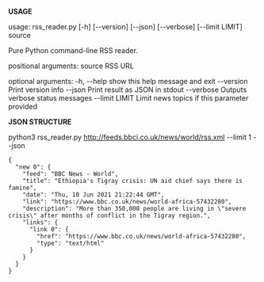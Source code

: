 **USAGE**

usage: rss_reader.py [-h] [--version] [--json] [--verbose] [--limit LIMIT]
source

Pure Python command-line RSS reader.

positional arguments:
source RSS URL

optional arguments:
-h, --help show this help message and exit --version Print version info --json Print result as JSON in stdout --verbose
Outputs verbose status messages --limit LIMIT Limit news topics if this parameter provided

**JSON STRUCTURE**

python3 rss_reader.py http://feeds.bbci.co.uk/news/world/rss.xml --limit 1 --json

    {
      "new 0": {
        "feed": "BBC News - World",
        "title": "Ethiopia's Tigray crisis: UN aid chief says there is famine",
        "date": "Thu, 10 Jun 2021 21:22:44 GMT",
        "link": "https://www.bbc.co.uk/news/world-africa-57432280",
        "description": "More than 350,000 people are living in \"severe crisis\" after months of conflict in the Tigray region.",
        "links": {
          "link 0": {
            "href": "https://www.bbc.co.uk/news/world-africa-57432280",
            "type": "text/html"
          }
        }
      }
    }
